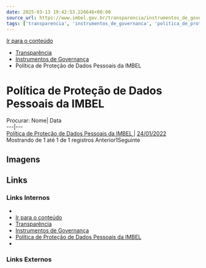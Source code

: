 ```yaml
---
date: 2025-03-13 19:42:53.226646+00:00
source_url: https://www.imbel.gov.br/transparencia/instrumentos_de_governanca/politica_de_protecao_de_dados_pessoais_da_imbel
tags: ['transparencia', 'instrumentos_de_governanca', 'politica_de_protecao_de_dados_pessoais_da_imbel']
---
```


[](https://www.imbel.gov.br/transparencia/instrumentos_de_governanca/politica_de_protecao_de_dados_pessoais_da_imbel)
[Ir para o conteúdo](https://www.imbel.gov.br/transparencia/instrumentos_de_governanca/politica_de_protecao_de_dados_pessoais_da_imbel#conteudo)
  * [ Transparência](https://www.imbel.gov.br/transparencia)
  * [ Instrumentos de Governança](https://www.imbel.gov.br/transparencia/instrumentos_de_governanca)
  * Política de Proteção de Dados Pessoais da IMBEL


# Política de Proteção de Dados Pessoais da IMBEL
Procurar:
Nome| Data  
---|---  
[ Política de Proteção de Dados Pessoais da IMBEL ](https://www.imbel.gov.br/storage/transparencia/1675252765.pdf) | [24/01/2022](https://www.imbel.gov.br/storage/transparencia/1675252765.pdf)  
Mostrando de 1 até 1 de 1 registros
Anterior1Seguinte
[ ](https://www.imbel.gov.br/transparencia/instrumentos_de_governanca/politica_de_protecao_de_dados_pessoais_da_imbel#home)


## Imagens



## Links

### Links Internos

- [](https://www.imbel.gov.br/transparencia/instrumentos_de_governanca/politica_de_protecao_de_dados_pessoais_da_imbel)
- [Ir para o conteúdo](https://www.imbel.gov.br/transparencia/instrumentos_de_governanca/politica_de_protecao_de_dados_pessoais_da_imbel#conteudo)
- [Transparência](https://www.imbel.gov.br/transparencia)
- [Instrumentos de Governança](https://www.imbel.gov.br/transparencia/instrumentos_de_governanca)
- [Política de Proteção de Dados Pessoais da IMBEL](https://www.imbel.gov.br/storage/transparencia/1675252765.pdf)
- [](https://www.imbel.gov.br/transparencia/instrumentos_de_governanca/politica_de_protecao_de_dados_pessoais_da_imbel#home)

### Links Externos


